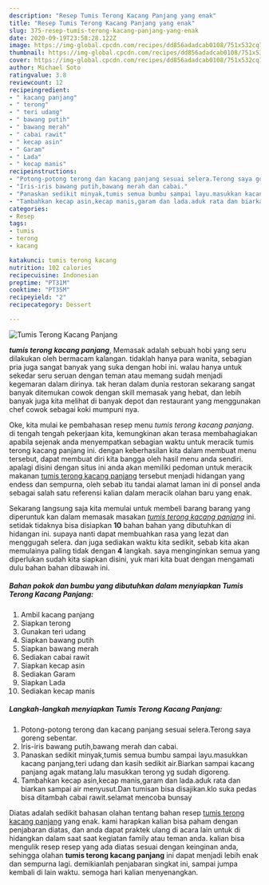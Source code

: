 ```yaml
---
description: "Resep Tumis Terong Kacang Panjang yang enak"
title: "Resep Tumis Terong Kacang Panjang yang enak"
slug: 375-resep-tumis-terong-kacang-panjang-yang-enak
date: 2020-09-19T23:58:28.122Z
image: https://img-global.cpcdn.com/recipes/dd856adadcab0108/751x532cq70/tumis-terong-kacang-panjang-foto-resep-utama.jpg
thumbnail: https://img-global.cpcdn.com/recipes/dd856adadcab0108/751x532cq70/tumis-terong-kacang-panjang-foto-resep-utama.jpg
cover: https://img-global.cpcdn.com/recipes/dd856adadcab0108/751x532cq70/tumis-terong-kacang-panjang-foto-resep-utama.jpg
author: Michael Soto
ratingvalue: 3.8
reviewcount: 12
recipeingredient:
- " kacang panjang"
- " terong"
- " teri udang"
- " bawang putih"
- " bawang merah"
- " cabai rawit"
- " kecap asin"
- " Garam"
- " Lada"
- " kecap manis"
recipeinstructions:
- "Potong-potong terong dan kacang panjang sesuai selera.Terong saya goreng sebentar."
- "Iris-iris bawang putih,bawang merah dan cabai."
- "Panaskan sedikit minyak,tumis semua bumbu sampai layu.masukkan kacang panjang,teri udang dan kasih sedikit air.Biarkan sampai kacang panjang agak matang.lalu masukkan terong yg sudah digoreng."
- "Tambahkan kecap asin,kecap manis,garam dan lada.aduk rata dan biarkan sampai air menyusut.Dan tumisan bisa disajikan.klo suka pedas bisa ditambah cabai rawit.selamat mencoba bunsay"
categories:
- Resep
tags:
- tumis
- terong
- kacang

katakunci: tumis terong kacang 
nutrition: 102 calories
recipecuisine: Indonesian
preptime: "PT31M"
cooktime: "PT35M"
recipeyield: "2"
recipecategory: Dessert

---
```



![Tumis Terong Kacang Panjang](https://img-global.cpcdn.com/recipes/dd856adadcab0108/751x532cq70/tumis-terong-kacang-panjang-foto-resep-utama.jpg)

<b><i>tumis terong kacang panjang</i></b>, Memasak adalah sebuah hobi yang seru dilakukan oleh bermacam kalangan. tidaklah hanya para wanita, sebagian pria juga sangat banyak yang suka dengan hobi ini. walau hanya untuk sekedar seru seruan dengan teman atau memang sudah menjadi kegemaran dalam dirinya. tak heran dalam dunia restoran sekarang sangat banyak ditemukan cowok dengan skill memasak yang hebat, dan lebih banyak juga kita melihat di banyak depot dan restaurant yang menggunakan chef cowok sebagai koki mumpuni nya.

Oke, kita mulai ke pembahasan resep menu <i>tumis terong kacang panjang</i>. di tengah tengah pekerjaan kita, kemungkinan akan terasa membahagiakan apabila sejenak anda menyempatkan sebagian waktu untuk meracik tumis terong kacang panjang ini. dengan keberhasilan kita dalam membuat menu tersebut, dapat membuat diri kita bangga oleh hasil menu anda sendiri. apalagi disini dengan situs ini anda akan memiliki pedoman untuk meracik makanan <u>tumis terong kacang panjang</u> tersebut menjadi hidangan yang endess dan sempurna, oleh sebab itu tandai alamat laman ini di ponsel anda sebagai salah satu referensi kalian dalam meracik olahan baru yang enak.




Sekarang langsung saja kita memulai untuk membeli barang barang yang diperuntuk kan dalam memasak masakan <u><i>tumis terong kacang panjang</i></u> ini. setidak tidaknya bisa disiapkan <b>10</b> bahan bahan yang dibutuhkan di hidangan ini. supaya nanti dapat membuahkan rasa yang lezat dan menggugah selera. dan juga sediakan waktu kita sedikit, sebab kita akan memulainya paling tidak dengan <b>4</b> langkah. saya menginginkan semua yang diperlukan sudah kita siapkan disini, yuk mari kita buat dengan mengamati dulu bahan bahan dibawah ini.

<!--inarticleads1-->

##### Bahan pokok dan bumbu yang dibutuhkan dalam menyiapkan Tumis Terong Kacang Panjang:

1. Ambil  kacang panjang
1. Siapkan  terong
1. Gunakan  teri udang
1. Siapkan  bawang putih
1. Siapkan  bawang merah
1. Sediakan  cabai rawit
1. Siapkan  kecap asin
1. Sediakan  Garam
1. Siapkan  Lada
1. Sediakan  kecap manis




<!--inarticleads2-->

##### Langkah-langkah menyiapkan Tumis Terong Kacang Panjang:

1. Potong-potong terong dan kacang panjang sesuai selera.Terong saya goreng sebentar.
1. Iris-iris bawang putih,bawang merah dan cabai.
1. Panaskan sedikit minyak,tumis semua bumbu sampai layu.masukkan kacang panjang,teri udang dan kasih sedikit air.Biarkan sampai kacang panjang agak matang.lalu masukkan terong yg sudah digoreng.
1. Tambahkan kecap asin,kecap manis,garam dan lada.aduk rata dan biarkan sampai air menyusut.Dan tumisan bisa disajikan.klo suka pedas bisa ditambah cabai rawit.selamat mencoba bunsay




Diatas adalah sedikit bahasan olahan tentang bahan resep <u>tumis terong kacang panjang</u> yang enak. kami harapkan kalian bisa paham dengan penjabaran diatas, dan anda dapat praktek ulang di acara lain untuk di hidangkan dalam saat saat kegiatan family atau teman anda. kalian bisa mengulik resep resep yang ada diatas sesuai dengan keinginan anda, sehingga olahan <b>tumis terong kacang panjang</b> ini dapat menjadi lebih enak dan sempurna lagi. demikianlah penjabaran singkat ini, sampai jumpa kembali di lain waktu. semoga hari kalian menyenangkan.
